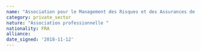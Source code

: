 ```yaml
---
name: "Association pour le Management des Risques et des Assurances de l’Entreprise (AMRAE)"
category: private_sector
nature: "Association professionnelle "
nationality: FRA
alliance: 
date_signed: '2018-11-12'
---
```

    